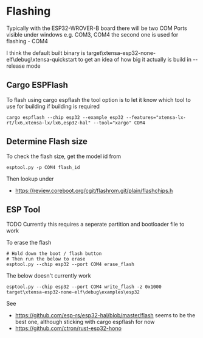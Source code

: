 # Flashing

Typically with the ESP32-WROVER-B board there will be two COM Ports visible under windows
e.g. COM3, COM4
the second one is used for flashing - COM4

I think the default built binary is target\xtensa-esp32-none-elf\debug\xtensa-quickstart
to get an idea of how big it actually is build in --release mode



## Cargo ESPFlash

To flash using cargo espflash
the tool option is to let it know which tool to use for building if building is required
```
cargo espflash --chip esp32 --example esp32 --features="xtensa-lx-rt/lx6,xtensa-lx/lx6,esp32-hal" --tool="xargo" COM4
```


## Determine Flash size

To check the flash size, get the model id from
```
esptool.py -p COM4 flash_id
```

Then lookup under

  * https://review.coreboot.org/cgit/flashrom.git/plain/flashchips.h


## ESP Tool

TODO Currently this requires a seperate partition and bootloader file to work

To erase the flash
```
# Hold down the boot / flash button
# Then run the below to erase
esptool.py --chip esp32 --port COM4 erase_flash
```

The below doesn't currently work
```
esptool.py --chip esp32 --port COM4 write_flash -z 0x1000 target\xtensa-esp32-none-elf\debug\examples\esp32
```

See 

  * https://github.com/esp-rs/esp32-hal/blob/master/flash
    seems to be the best one, although sticking with cargo espflash for now
  * https://github.com/ctron/rust-esp32-hono
